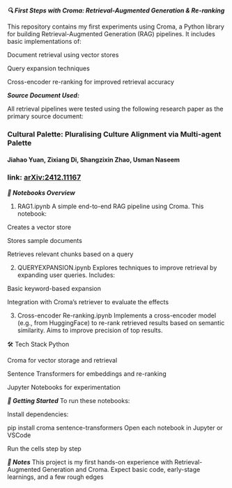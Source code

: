 ***🔍 First Steps with Croma: Retrieval-Augmented Generation & Re-ranking***

This repository contains my first experiments using Croma, a Python library for building Retrieval-Augmented Generation (RAG) pipelines. It includes basic implementations of:

Document retrieval using vector stores

Query expansion techniques

Cross-encoder re-ranking for improved retrieval accuracy

***Source Document Used:***

All retrieval pipelines were tested using the following research paper as the primary source document:

### Cultural Palette: Pluralising Culture Alignment via Multi-agent Palette
#### Jiahao Yuan, Zixiang Di, Shangzixin Zhao, Usman Naseem
### link: [arXiv:2412.11167](https://doi.org/10.48550/arXiv.2412.11167)

***📁 Notebooks Overview*** 
1. RAG1.ipynb
A simple end-to-end RAG pipeline using Croma. This notebook:

Creates a vector store

Stores sample documents

Retrieves relevant chunks based on a query

2. QUERYEXPANSION.ipynb
Explores techniques to improve retrieval by expanding user queries. Includes:

Basic keyword-based expansion

Integration with Croma’s retriever to evaluate the effects

3. Cross-encoder Re-ranking.ipynb
Implements a cross-encoder model (e.g., from HuggingFace) to re-rank retrieved results based on semantic similarity. Aims to improve precision of top results.

🛠️ Tech Stack
Python

Croma for vector storage and retrieval

Sentence Transformers for embeddings and re-ranking

Jupyter Notebooks for experimentation

***🚀 Getting Started***
To run these notebooks:

Install dependencies:


pip install croma sentence-transformers
Open each notebook in Jupyter or VSCode

Run the cells step by step

***🧠 Notes***
This project is my first hands-on experience with Retrieval-Augmented Generation and Croma. Expect basic code, early-stage learnings, and a few rough edges
